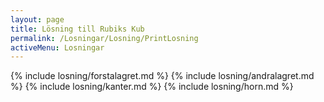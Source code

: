 ```yaml
---
layout: page
title: Lösning till Rubiks Kub
permalink: /Losningar/Losning/PrintLosning
activeMenu: Losningar
---
```

<div class="container margin-top">
{% include losning/forstalagret.md %}
{% include losning/andralagret.md %}
{% include losning/kanter.md %}
{% include losning/horn.md %}
</div>
